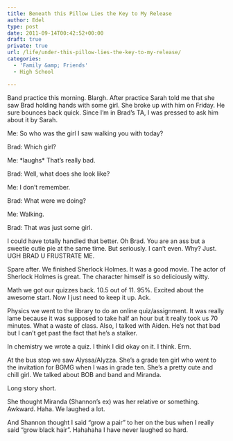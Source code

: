 ```yaml
---
title: Beneath this Pillow Lies the Key to My Release
author: Edel
type: post
date: 2011-09-14T00:42:52+00:00
draft: true
private: true
url: /life/under-this-pillow-lies-the-key-to-my-release/
categories:
  - 'Family &amp; Friends'
  - High School

---
```

Band practice this morning. Blargh. After practice Sarah told me that she saw Brad holding hands with some girl. She broke up with him on Friday. He sure bounces back quick. Since I&#8217;m in Brad&#8217;s TA, I was pressed to ask him about it by Sarah.

Me: So who was the girl I saw walking you with today?
  
Brad: Which girl?
  
Me: \*laughs\* That&#8217;s really bad.
  
Brad: Well, what does she look like?
  
Me: I don&#8217;t remember.
  
Brad: What were we doing?
  
Me: Walking.
  
Brad: That was just some girl.

I could have totally handled that better. Oh Brad. You are an ass but a sweetie cutie pie at the same time. But seriously. I can&#8217;t even. Why? Just. UGH BRAD U FRUSTRATE ME.

Spare after. We finished Sherlock Holmes. It was a good movie. The actor of Sherlock Holmes is great. The character himself is so deliciously witty.

Math we got our quizzes back. 10.5 out of 11. 95%. Excited about the awesome start. Now I just need to keep it up. Ack.

Physics we went to the library to do an online quiz/assignment. It was really lame because it was supposed to take half an hour but it really took us 70 minutes. What a waste of class. Also, I talked with Aiden. He&#8217;s not that bad but I can&#8217;t get past the fact that he&#8217;s a stalker.

In chemistry we wrote a quiz. I think I did okay on it. I think. Erm.

At the bus stop we saw Alyssa/Alyzza. She&#8217;s a grade ten girl who went to the invitation for BGMG when I was in grade ten. She&#8217;s a pretty cute and chill girl. We talked about BOB and band and Miranda.

Long story short.

She thought Miranda (Shannon&#8217;s ex) was her relative or something. Awkward. Haha. We laughed a lot.

And Shannon thought I said &#8220;grow a pair&#8221; to her on the bus when I really said &#8220;grow black hair&#8221;. Hahahaha I have never laughed so hard.

<ol class="footnote">
</ol>
